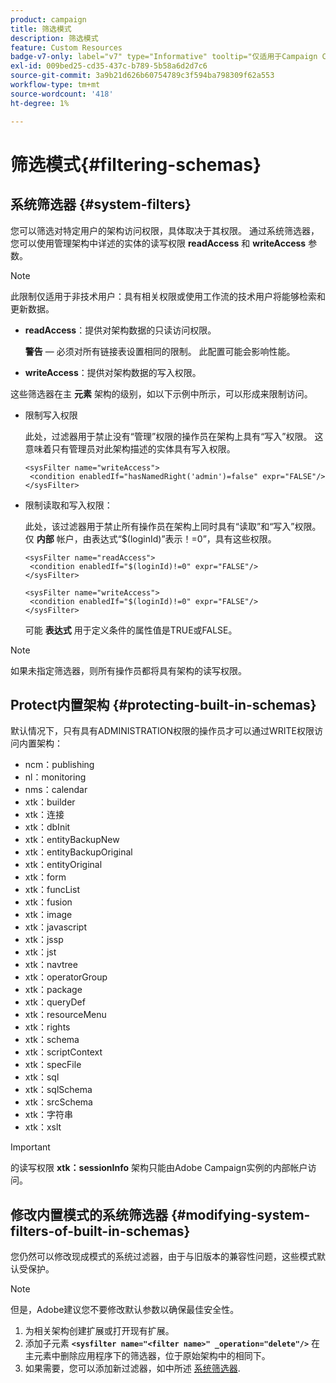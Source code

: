 ```yaml
---
product: campaign
title: 筛选模式
description: 筛选模式
feature: Custom Resources
badge-v7-only: label="v7" type="Informative" tooltip="仅适用于Campaign Classicv7"
exl-id: 009bed25-cd35-437c-b789-5b58a6d2d7c6
source-git-commit: 3a9b21d626b60754789c3f594ba798309f62a553
workflow-type: tm+mt
source-wordcount: '418'
ht-degree: 1%

---
```


# 筛选模式{#filtering-schemas}

## 系统筛选器 {#system-filters}

您可以筛选对特定用户的架构访问权限，具体取决于其权限。 通过系统筛选器，您可以使用管理架构中详述的实体的读写权限 **readAccess** 和 **writeAccess** 参数。

>[!NOTE]
>
>此限制仅适用于非技术用户：具有相关权限或使用工作流的技术用户将能够检索和更新数据。

* **readAccess**：提供对架构数据的只读访问权限。

  **警告**  — 必须对所有链接表设置相同的限制。 此配置可能会影响性能。

* **writeAccess**：提供对架构数据的写入权限。

这些筛选器在主 **元素** 架构的级别，如以下示例中所示，可以形成来限制访问。

* 限制写入权限

  此处，过滤器用于禁止没有“管理”权限的操作员在架构上具有“写入”权限。 这意味着只有管理员对此架构描述的实体具有写入权限。

  ```
  <sysFilter name="writeAccess">      
   <condition enabledIf="hasNamedRight('admin')=false" expr="FALSE"/>    
  </sysFilter>
  ```

* 限制读取和写入权限：

  此处，该过滤器用于禁止所有操作员在架构上同时具有“读取”和“写入”权限。 仅 **内部** 帐户，由表达式“$(loginId)”表示！=0”，具有这些权限。

  ```
  <sysFilter name="readAccess"> 
   <condition enabledIf="$(loginId)!=0" expr="FALSE"/>
  </sysFilter>
  
  <sysFilter name="writeAccess">  
   <condition enabledIf="$(loginId)!=0" expr="FALSE"/>
  </sysFilter>
  ```

  可能 **表达式** 用于定义条件的属性值是TRUE或FALSE。

>[!NOTE]
>
>如果未指定筛选器，则所有操作员都将具有架构的读写权限。

## Protect内置架构 {#protecting-built-in-schemas}

默认情况下，只有具有ADMINISTRATION权限的操作员才可以通过WRITE权限访问内置架构：

* ncm：publishing
* nl：monitoring
* nms：calendar
* xtk：builder
* xtk：连接
* xtk：dbInit
* xtk：entityBackupNew
* xtk：entityBackupOriginal
* xtk：entityOriginal
* xtk：form
* xtk：funcList
* xtk：fusion
* xtk：image
* xtk：javascript
* xtk：jssp
* xtk：jst
* xtk：navtree
* xtk：operatorGroup
* xtk：package
* xtk：queryDef
* xtk：resourceMenu
* xtk：rights
* xtk：schema
* xtk：scriptContext
* xtk：specFile
* xtk：sql
* xtk：sqlSchema
* xtk：srcSchema
* xtk：字符串
* xtk：xslt

>[!IMPORTANT]
>
>的读写权限 **xtk：sessionInfo** 架构只能由Adobe Campaign实例的内部帐户访问。

## 修改内置模式的系统筛选器 {#modifying-system-filters-of-built-in-schemas}

您仍然可以修改现成模式的系统过滤器，由于与旧版本的兼容性问题，这些模式默认受保护。

>[!NOTE]
>
>但是，Adobe建议您不要修改默认参数以确保最佳安全性。

1. 为相关架构创建扩展或打开现有扩展。
1. 添加子元素 **`<sysfilter name="<filter name>" _operation="delete"/>`** 在主元素中删除应用程序下的筛选器，位于原始架构中的相同下。
1. 如果需要，您可以添加新过滤器，如中所述 [系统筛选器](#system-filters).
